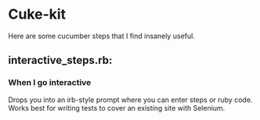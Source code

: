 # Cuke-kit

Here are some cucumber steps that I find insanely useful.

## interactive_steps.rb:

### When I go interactive

Drops you into an irb-style prompt where you can enter steps or ruby code.
Works best for writing tests to cover an existing site with Selenium.
    
